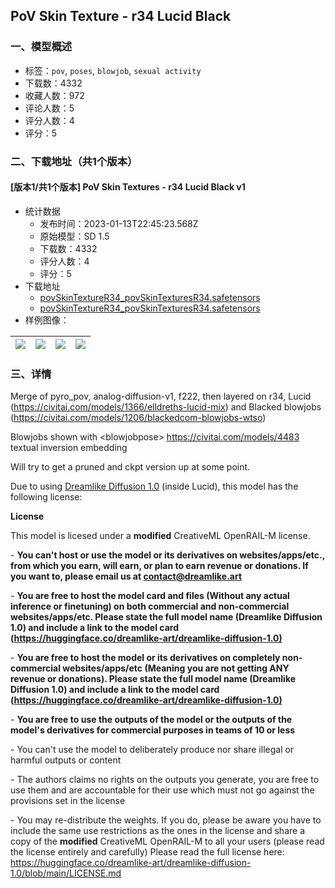 ## PoV Skin Texture - r34 Lucid Black
### 一、模型概述

- 标签：`pov`, `poses`, `blowjob`, `sexual activity`
- 下载数：4332
- 收藏人数：972
- 评论人数：5
- 评分人数：4
- 评分：5

### 二、下载地址（共1个版本）

#### [版本1/共1个版本] PoV Skin Textures - r34 Lucid Black v1

- 统计数据
  - 发布时间：2023-01-13T22:45:23.568Z
  - 原始模型：SD 1.5
  - 下载数：4332
  - 评分人数：4
  - 评分：5
- 下载地址
  - [povSkinTextureR34_povSkinTexturesR34.safetensors](https://civitai.com/api/download/models/5079?type=Model&format=SafeTensor&size=full&fp=fp16)
  - [povSkinTextureR34_povSkinTexturesR34.safetensors](https://civitai.com/api/download/models/5079)
- 样例图像：

| <img src="https://image.civitai.com/xG1nkqKTMzGDvpLrqFT7WA/6321fe23-6e49-4d15-b144-adff31059700/width=450/37583.jpeg" /> | <img src="https://image.civitai.com/xG1nkqKTMzGDvpLrqFT7WA/1ac08160-2beb-4fa5-dc6e-017aa7f82000/width=450/37582.jpeg" /> | <img src="https://image.civitai.com/xG1nkqKTMzGDvpLrqFT7WA/b24cca0f-e96e-4990-a410-d630616ad100/width=450/37566.jpeg" /> | <img src="https://image.civitai.com/xG1nkqKTMzGDvpLrqFT7WA/1f42c7ce-6380-461f-3e25-c821caf2c200/width=450/37561.jpeg" /> |
| ---- | ---- | ---- | ---- |


### 三、详情
<p>Merge of pyro_pov, analog-diffusion-v1, f222, then layered on r34, Lucid (<a target="_blank" rel="ugc" href="https://civitai.com/models/1366/elldreths-lucid-mix">https://civitai.com/models/1366/elldreths-lucid-mix</a>) and Blacked blowjobs (<a target="_blank" rel="ugc" href="https://civitai.com/models/1206/blackedcom-blowjobs-wtso">https://civitai.com/models/1206/blackedcom-blowjobs-wtso</a>)</p><p>Blowjobs shown with &lt;blowjobpose&gt; <a target="_blank" rel="ugc" href="https://civitai.com/models/4483">https://civitai.com/models/4483</a> textual inversion embedding</p><p>Will try to get a pruned and ckpt version up at some point. </p><p></p><p>Due to using <a rel="ugc" href="https://huggingface.co/dreamlike-art/dreamlike-diffusion-1.0">Dreamlike Diffusion 1.0</a> (inside Lucid), this model has the following license:</p><p></p><p><strong>License</strong></p><p>This model is licesed under a <strong>modified</strong> CreativeML OpenRAIL-M license.</p><p>- <strong>You can't host or use the model or its derivatives on websites/apps/etc., from which you earn, will earn, or plan to earn revenue or donations. If you want to, please email us at </strong><a target="_blank" rel="ugc" href="mailto:contact@dreamlike.art"><strong>contact@dreamlike.art</strong></a></p><p>- <strong>You are free to host the model card and files (Without any actual inference or finetuning) on both commercial and non-commercial websites/apps/etc. Please state the full model name (Dreamlike Diffusion 1.0) and include a link to the model card (</strong><a target="_blank" rel="ugc" href="https://huggingface.co/dreamlike-art/dreamlike-diffusion-1.0"><strong>https://huggingface.co/dreamlike-art/dreamlike-diffusion-1.0</strong></a><a target="_blank" rel="ugc" href="https://huggingface.co/dreamlike-art/dreamlike-diffusion-1.0)**"><strong>)</strong></a></p><p>- <strong>You are free to host the model or its derivatives on completely non-commercial websites/apps/etc (Meaning you are not getting ANY revenue or donations). Please state the full model name (Dreamlike Diffusion 1.0) and include a link to the model card (</strong><a target="_blank" rel="ugc" href="https://huggingface.co/dreamlike-art/dreamlike-diffusion-1.0"><strong>https://huggingface.co/dreamlike-art/dreamlike-diffusion-1.0</strong></a><a target="_blank" rel="ugc" href="https://huggingface.co/dreamlike-art/dreamlike-diffusion-1.0)**"><strong>)</strong></a></p><p>- <strong>You are free to use the outputs of the model or the outputs of the model's derivatives for commercial purposes in teams of 10 or less</strong></p><p>- You can't use the model to deliberately produce nor share illegal or harmful outputs or content</p><p>- The authors claims no rights on the outputs you generate, you are free to use them and are accountable for their use which must not go against the provisions set in the license</p><p>- You may re-distribute the weights. If you do, please be aware you have to include the same use restrictions as the ones in the license and share a copy of the <strong>modified</strong> CreativeML OpenRAIL-M to all your users (please read the license entirely and carefully) Please read the full license here: <a target="_blank" rel="ugc" href="https://huggingface.co/dreamlike-art/dreamlike-diffusion-1.0/blob/main/LICENSE.md">https://huggingface.co/dreamlike-art/dreamlike-diffusion-1.0/blob/main/LICENSE.md</a></p>
